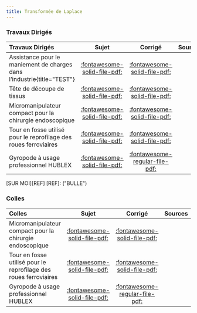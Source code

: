 ```yaml
---
title: Transformée de Laplace 
---
```



### Travaux Dirigés 
 
| Travaux Dirigés | Sujet | Corrigé | Sources  | 
| :-------------- | :---: | :-----: | :------: | 
| Assistance pour le maniement de charges dans l’industrie{title="TEST"} | [:fontawesome-solid-file-pdf:](http://xpessoles-cpge.fr/pdf/Cy_01_Ch_02_03_TD_03_Exosquelette_Sujet.pdf) | [:fontawesome-solid-file-pdf:](http://xpessoles-cpge.fr/pdf/Cy_01_Ch_02_03_TD_03_Exosquelette_Corrige.pdf) | 
| Tête de découpe de tissus | [:fontawesome-solid-file-pdf:](http://xpessoles-cpge.fr/pdf/Cy_01_Ch_02_03_TD_04_Tissus_Sujet.pdf) | [:fontawesome-solid-file-pdf:](http://xpessoles-cpge.fr/pdf/Cy_01_Ch_02_03_TD_04_Tissus_Corrige.pdf) | 
| Micromanipulateur compact pour la chirurgie endoscopique | [:fontawesome-solid-file-pdf:](http://xpessoles-cpge.fr/pdf/Cy_01_Ch_02_Colle_01_MC2E_Ordre2_Sujet.pdf) | [:fontawesome-solid-file-pdf:](http://xpessoles-cpge.fr/pdf/Cy_01_Ch_02_Colle_01_MC2E_Ordre2_Corrige.pdf) | 
| Tour en fosse utilisé pour le reprofilage des roues ferroviaires | [:fontawesome-solid-file-pdf:](http://xpessoles-cpge.fr/pdf/Cy_01_Ch_02_Colle_03_PorteOutil_Sujet.pdf) | [:fontawesome-solid-file-pdf:](http://xpessoles-cpge.fr/pdf/Cy_01_Ch_02_Colle_03_PorteOutil_Corrige.pdf) | 
| Gyropode à usage professionnel HUBLEX | [:fontawesome-solid-file-pdf:](http://xpessoles-cpge.fr/pdf/Cy_01_Ch_02_Colle_04_Hublex_Sujet.pdf) | [:fontawesome-regular-file-pdf:](http://xpessoles-cpge.fr/pdf/Cy_01_Ch_02_Colle_04_Hublex_Corrige.pdf) | 

[SUR MOI][REF]
[REF]: ("BULLE")

### Colles 
 
| Colles | Sujet | Corrigé | Sources  | 
| :-------------- | :---: | :-----: | :------: | 
| Micromanipulateur compact pour la chirurgie endoscopique | [:fontawesome-solid-file-pdf:](http://xpessoles-cpge.fr/pdf/Cy_01_Ch_02_Colle_01_MC2E_Ordre2_Sujet.pdf) | [:fontawesome-solid-file-pdf:](http://xpessoles-cpge.fr/pdf/Cy_01_Ch_02_Colle_01_MC2E_Ordre2_Corrige.pdf) | 
| Tour en fosse utilisé pour le reprofilage des roues ferroviaires | [:fontawesome-solid-file-pdf:](http://xpessoles-cpge.fr/pdf/Cy_01_Ch_02_Colle_03_PorteOutil_Sujet.pdf) | [:fontawesome-solid-file-pdf:](http://xpessoles-cpge.fr/pdf/Cy_01_Ch_02_Colle_03_PorteOutil_Corrige.pdf) | 
| Gyropode à usage professionnel HUBLEX | [:fontawesome-solid-file-pdf:](http://xpessoles-cpge.fr/pdf/Cy_01_Ch_02_Colle_04_Hublex_Sujet.pdf) | [:fontawesome-regular-file-pdf:](http://xpessoles-cpge.fr/pdf/Cy_01_Ch_02_Colle_04_Hublex_Corrige.pdf) | 


